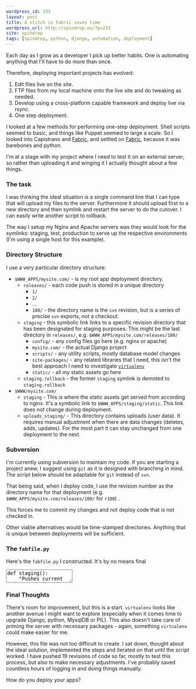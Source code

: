```yaml
---
wordpress_id: 233
layout: post
title: A stitch in Fabric saves time
wordpress_url: http://spindrop.us/?p=233
site: spindrop
tags: [spindrop, python, django, automation, deployment]
---
```

[f]: http://www.nongnu.org/fab/

Each day as I grow as a developer I pick up better habits.  One is automating anything that I'll have to do more than once.

Therefore, deploying important projects has evolved:

1. Edit files live on the site.
2. FTP files from my local machine onto the live site and do tweaking as needed.
3. Develop using a cross-platform capable framework and deploy live via rsync.
4. One step deployment.

I looked at a few methods for performing one-step deployment.  Shell scripts seemed to basic, and things like Puppet seemed to large a scale.  So I looked into Capistrano and [Fabric][f], and settled on [Fabric][f], because it was barebones and python.

I'm at a stage with my project where I need to test it on an external server, so rather than uploading it and winging it I actually thought about a few things.

<!--more-->

### The task

I was thinking the ideal situation is a single command line that I can type that will upload my files to the server.  Furthermore it should upload first to a new directory and then symlink and restart the server to do the cutover.  I can easily write another script to rollback.

The way I setup my Nginx and Apache servers was they would look for the symlinks: staging, test, production to serve up the respective environments (I'm using a single host for this example).


### Directory Structure

I use a very particular directory structure:

* `$WWW_APPS/mysite.com/` - is my root app deployment directory.
	* `releases/` - each code push is stored in a unique directory
		* `1/`
		* `2/`
		* ...
		* `100/` - the directory name is the `svn` revision, but is a series of precise `svn` exports, not a checkout.
	* `staging` - this symbolic link links to a specific revision directory that has been designated for staging purposes.  This might be the last directory in `releases/`, e.g. `$WWW_APPS/mysite.com/releases/100/`
		* `config/` - any config files go here (e.g. nginx or apache)
		* `mysite.com/` - the actual Django project
		* `scripts/` - any utility scripts, mostly database model changes
		* `site-packages/` - any related libraries that I need, this isn't the best approach I need to investigate [`virtualenv`][v]
		* `static/` - all my static assets go here
	* `staging.rollback` - the former `staging` symlink is demoted to `staging.rollback`
* `$WWW/mysite.com/`
	* `staging` - This is where the static assets get served from according to nginx.  It's a symbolic link to `$WWW_APPS/staging/static`.  This link does not change during deployment.
	* `uploads_staging/` - This directory contains uploads (user data).  It requires manual adjustment when there are data changes (deletes, adds, updates).  For the most part it can stay unchanged from one deployment to the next.

[v]: /tutorial/virtualenv

### Subversion

I'm currently using subversion to maintain my code.  If you are starting a project anew, I suggest using `git` as it is designed with branching in mind.  The script below should be adaptable for `git` instead of `svn`.

That being said, when I deploy code, I use the revision number as the directory name for that deployment (e.g. `$WWW_APPS/mysite.com/releases/100/` for `r100`) .

This forces me to commit my changes and not deploy code that is not checked in.

Other viable alternatives would be time-stamped directories.  Anything that is unique between deployments will be sufficient.

### The `fabfile.py`

Here's the `fabfile.py` I constructed.  It's by no means final


<div><textarea name="code" class="python">
def staging():
    "Pushes current code to staging, hups Apache"
    # get the build number
    local('svn up mysite.com')

    config.svn_version   = svn_get_version()

    if not config.svn_version:
        abort()

    config.static_path   = '/var/www/static.mysite.com'
    config.svn_path      = 'http://svn.mysite.com/trunk'
    config.svn_export    = 'svn export -q -r %(svn_version)s'

    run('mkdir %(path)s', fail='abort')

    # svn export mysite.com to path
    run('%(svn_export)s %(svn_path)s/mysite.com %(path)s/mysite.com', fail='abort')

    # svn export site-packages to site-packages
    run('%(svn_export)s %(svn_path)s/site-packages %(path)s/site-packages', fail='abort')

    # svn export mysite.com to path
    run('%(svn_export)s %(svn_path)s/scripts %(path)s/scripts', fail='warn')

    # svn export configs
    run('%(svn_export)s %(svn_path)s/config %(path)s/config', fail='abort')

    # export /var/www/static.mysite.com/releases/%(svn_version)
    run('%(svn_export)s %(svn_path)s/static %(path)s/static', fail='abort')

    # symlink to images from /var/www/static.mysite.com/staging/images/menuitems/* new release dir
    run("rm -r %(path)s/static/images/menuitems", fail=abort)
    run("ln -s %(static_path)s/menuitems_staging %(path)s/static/images/menuitems", fail=abort)

    # rotate "staging" symlinks
    run('rm %(releases_path)s/staging.rollback', fail='warn')
    run('mv %(releases_path)s/staging  %(releases_path)s/staging.rollback', fail='warn')

    # staging sym to new destination
    run('ln -s %(path)s %(releases_path)s/staging', fail='abort')

    # server is hup'd
    invoke(hup)

def rm_cur_rev():
    config.svn_version   = svn_get_version()
    run('rm -rf %(path)s', fail='abort')

def hup():
    sudo('/etc/init.d/apache2 restart')
    sudo('/etc/init.d/nginx restart')


def svn_get_version():
    from subprocess import Popen, PIPE
    output = Popen(["svn", "info", "mysite.com"], stdout=PIPE).communicate()[0]
    return output.partition('Revision: ')[2].partition('\n')[0]



config.fab_hosts = ['mysite.com']
config.fab_user = 'builder'
config.releases_path = '/var/www_apps/mysite.com'
config.path          = '%(releases_path)s/releases/$(svn_version)'


</textarea></div>

### Final Thoughts

There's room for improvement, but this is a start.  `virtualenv` looks like another avenue I might want to explore (especially when it comes time to upgrade Django, python, MysqlDB or PIL).  This also doesn't take care of priming the server with necessary packages - again, something `virtualenv` could make easier for me.

However, this file was not too difficult to create.  I sat down, thought about the ideal solution, implemented the steps and iterated on that until the script worked.  I have pushed 19 revisions of code so far, mostly to test this process, but also to make necessary adjustments.  I've probably saved countless hours of logging in and doing things manually.

How do you deploy your apps?
